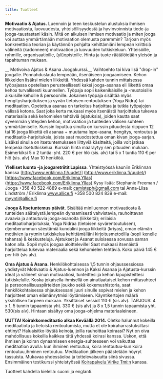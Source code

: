 ```yaml
---
title: Tuotteet
---
```


__Motivaatio & Ajatus.__ Luennoin ja teen keskustelun alustuksia ihmisen motivaatiosta, luovuudesta, yhteisöllisyydestä ja hyvinvoinnista tiede-ja jooga-taustastani käsin. Mitä on aikuisen ihmisen motivaatio ja miten jooga voi auttaa ymmärtämään motivaation olemusta paremmin? Tarjoan myös konkreettisia teorian ja käytännön pohjalta kehittämiäni lempeän kriittisiä välineitä (kadonneen) motivaation ja luovuuden tutkiskeluun. Yhteisöille, ryhmille, organisaatioille, (yli)opistoille. Hinta ja tuote räätälöidään yleisön ja tapahtuman mukaan.

__ Motivoiva Ajatus & Asana Joogakurssi.__ Vaihtoehto tai kiva lisä "drop-in" joogalle. Ponnahduslauta lempeään, itsenäiseen
joogaamiseen. Kehon liikkeiden lisäksi mielen liikkeitä. Yhdessä kahden tunnin mittaisessa työpajassa opetellaan perusteellisesti kaksi jooga-asanaa eli liikettä omaa kehoa turvallisesti kuunnellen. Työpaja sopii kaikenikäisille ja -muotoisille aikuisille kehoille & persoonille. Jokainen työpaja sisältää myös hengitysharjoituksen ja syvän tietoisen rentoutuksen (Yoga Nidra) tai meditaation. Opetettua asanaa on tarkoitus harjoittaa ja tutkia työpajojen välissä kotona. Saat joka kerta mukaasi myös
itsenäistä harjoittelua tukevaa materiaalia sekä kehomielen tehtäviä (ajatuksia), joiden kautta saat syvemmän yhteyden kehon, motivaation ja tunteiden välisen suhteen ymmärtämiselle. Kurssin loputtua sinulla on kurssin pituudesta riippuen 12 tai 16 jooga liikettä eli asanaa + muutama lepo-asana, hengitys, rentoutus ja meditaatio-harjoituksia, joista saat muodostettua oman kivan jooga-sarjan. Lisäksi sinulla on itsetuntemukseen liittyviä käsitteitä, joilla voit jatkaa lempeää itsetutkiskelua. Kurssin hinta määräytyy sen pituuden mukaan. Esimerkiksi 5 x 2 tuntia: yht. 220 € per hlö (sis. alv) tai 5 x 1 tuntia 110 € per hlö (sis. alv) Max 10 henkilöä.

__Ylelliset luonto -ja joogaretriitit Lapissa__. Yhteistyössä kauniin Eriklinnan kanssa [http://www.eriklinna.fi/uudet/] (http://www.eriklinna.fi/uudet/) [https://www.facebook.com/Eriklinna.Yllas](https://www.facebook.com/Eriklinna.Yllas)
Kysy lisää: Stephanie Freeman / Jooga +358 40 522 4889 e-mail: camisteph@gmail.com tai Anna-Liisa Lindström / Eriklinna www.allice.fi +358 500 824 839 e-mail: myynti@allice.fi 

 
__Jooga & Itsetuntemus päivät.__ Sisältää miniluennon motivaatiosta & tunteiden säätelystä,lempeän dynaamisesti vahvistavia, rauhoittavan avaavia ja antautuvia jooga-asanoita (liikkeitä); erilaisia meditaatioharjoituksia; Yoga Nidraa (tietoisen syvärentoutuksen), djemberummun säestämiä kundalini jooga liikkeitä (kriyas), oman elämän motiivien ja rytmin tutkiskelua kehittämälläni kirjoitusmetodilla (sopii kenelle tahansa) & keskusteluja. Ajatukset ja Asanat suloisessa sovussa saman katon alla. Sopii myös joogaa aloitteleville! Saat mukaasi itsenäistä harjoittelua tukevaa materiaalia sekä kehomielen tehtäviä. Koko päivä 145 € per hlö (sis alv).

__Oma Ajatus & Asana.__ Henkilökohtaisessa 1,5 tunnin ohjaussessiossa yhdistyvät
Motivaatio & Ajatus-luennon ja Kaksi Asanaa ja Ajatusta-kurssin ideat ja välineet sinun motivaatiosi, tunteittesi ja kehon kipupisteittesi
tutkiskelulle. Koska jokaisella ihmisellä on ainutlaatuiset kehon mittasuhteet ja persoonallisuuspiirteiden joukko sekä
kokemushistoria, saat henkilökohtaisessa ohjauksessani juuri sinulle sopivat mielen ja kehon harjoitteet oman elämänrytmisi löytämiseen. Käyntikertojen määrä yksilöllisen tarpeen mukaan.  Yksittäiset sessiot 110 € (sis alv). TARJOUS: 4 x 1, 5 tunnin tapaamista yht. 330 € (sis alv) ja 8 x 1,5 tunnin tapaamista yht. 530(sis alv). Hintaan sisältyy oma jooga-ohjelma materiaaleineen.

__UUTTA! Koirakkomeditaatio alkaa Keväällä 2014.__ Oletko halunnut kokeilla meditaatiota ja tietoista rentoutumista, mutta et ole  koiraharrastuksiltasi ehtinyt? Haluaisitko löytää keinoja, joilla rauhoittaa koiraasi? Nyt on oiva mahdollisuus kokeilla kaikkea tätä yhdessä koirasi kanssa. Uskon, että ihmisen ja koiran  dynaamiseen energia-suhteeseen voi vaikuttaa meditaation avulla: kun ihminen rentoutuu, koira rentoutuu-kun koira rentoutuu,ihminen rentoutuu. Meditaation jälkeen päästetään höyryt tassuista. Mukavaa yhdessäoloa ja tottelevaisuutta siinä sivussa. Ensimmäinen testikurssi yhteistyössä [Koirapalvelu Virike Tmi:n](http://www.koirapalveluvirike.net/) kanssa.


Tuotteet kahdella kielellä: suomi ja englanti.
